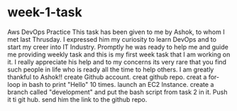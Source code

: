 # week-1-task
Aws DevOps Practice
This task has been given to me by Ashok, to whom I met last Thrusday. I expressed him my curiosity to learn DevOps and to start my creer into IT Industry. Promptly he was ready to help me and guide me providing weekly task and this is my first week task that I am working on it. I really appreciate his help and to my concerns its very rare that you find such people in life who is ready all the time to help others. I am greatly thankful to Ashok!!
create Github account.
creat github repo.
creat a for-loop in bash to print "Hello" 10 times.
launch an EC2 Instance.
create a branch called "development" and put the bash script from task 2 in it. Push it ti git hub.
send him the link to the github repo.
